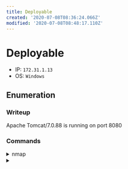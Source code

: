 ```yaml
---
title: Deployable
created: '2020-07-08T08:36:24.066Z'
modified: '2020-07-08T08:48:17.110Z'
---
```


# Deployable
- IP: `172.31.1.13`
- OS: `Windows`
## Enumeration
### Writeup
Apache Tomcat/7.0.88 is running on port 8080
### Commands
<details>
<summary>nmap</summary>

- `nmap -p 1-65535 -T4 -A -v 172.31.1.13`
```
PORT      STATE SERVICE            VERSION
135/tcp   open  msrpc              Microsoft Windows RPC
139/tcp   open  netbios-ssn        Microsoft Windows netbios-ssn
445/tcp   open  microsoft-ds       Microsoft Windows Server 2008 R2 - 2012 microsoft-ds
3389/tcp  open  ssl/ms-wbt-server?
|_ssl-date: 2020-07-08T08:46:28+00:00; +5s from scanner time.
5985/tcp  open  http               Microsoft HTTPAPI httpd 2.0 (SSDP/UPnP)
|_http-server-header: Microsoft-HTTPAPI/2.0
|_http-title: Not Found
8009/tcp  open  ajp13              Apache Jserv (Protocol v1.3)
|_ajp-methods: Failed to get a valid response for the OPTION request
8080/tcp  open  http               Apache Tomcat/Coyote JSP engine 1.1
|_http-favicon: Apache Tomcat
| http-methods: 
|_  Supported Methods: GET HEAD POST OPTIONS
|_http-open-proxy: Proxy might be redirecting requests
|_http-server-header: Apache-Coyote/1.1
|_http-title: Apache Tomcat/7.0.88
47001/tcp open  http               Microsoft HTTPAPI httpd 2.0 (SSDP/UPnP)
|_http-server-header: Microsoft-HTTPAPI/2.0
|_http-title: Not Found
49152/tcp open  msrpc              Microsoft Windows RPC
49153/tcp open  msrpc              Microsoft Windows RPC
49154/tcp open  msrpc              Microsoft Windows RPC
49155/tcp open  msrpc              Microsoft Windows RPC
49156/tcp open  msrpc              Microsoft Windows RPC
49163/tcp open  msrpc              Microsoft Windows RPC
49164/tcp open  msrpc              Microsoft Windows RPC
```
</details>

<details>
<summary></summary>

- ``
```

```
</details>
